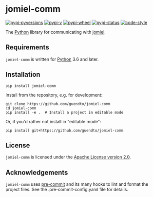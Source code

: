 # jomiel-comm

[![pypi-pyversions](https://img.shields.io/pypi/pyversions/jomiel-comm?color=%230a66dc)][pypi]
[![pypi-v](https://img.shields.io/pypi/v/jomiel-comm?color=%230a66dc)][pypi]
[![pypi-wheel](https://img.shields.io/pypi/wheel/jomiel-comm?color=%230a66dc)][pypi]
[![pypi-status](https://img.shields.io/pypi/status/jomiel-comm?color=%230a66dc)][pypi]
[![code-style](https://img.shields.io/badge/code%20style-black-000000.svg)][black]

[pypi]: https://pypi.org/project/jomiel-comm
[black]: https://pypi.org/project/black

The [Python] library for communicating with [jomiel].

## Requirements

`jomiel-comm` is written for [Python] 3.6 and later.

## Installation

```shell
pip install jomiel-comm
```

Install from the repository, e.g. for development:

```shell
git clone https://github.com/guendto/jomiel-comm
cd jomiel-comm
pip install -e .  # Install a project in editable mode
```

Or, if you'd rather not install in "editable mode":

```shell
pip install git+https://github.com/guendto/jomiel-comm
```

## License

`jomiel-comm` is licensed under the [Apache License version 2.0][aplv2].

## Acknowledgements

`jomiel-comm` uses [pre-commit] and its many hooks to lint and format
the project files. See the .pre-commit-config.yaml file for details.

[python]: https://www.python.org/about/gettingstarted/
[aplv2]: https://www.tldrlegal.com/l/apache2
[jomiel]: https://github.com/guendto/jomiel/
[pre-commit]: https://pre-commit.com/
[pypi]: https://pypi.org
